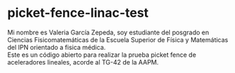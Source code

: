 # picket-fence-linac-test
Mi nombre es Valeria García Zepeda, soy estudiante del posgrado en Ciencias Fisicomatemáticas de la Escuela Superior de Física y Matemáticas del IPN orientado a fisica médica.  
Este es un código abierto para realizar la prueba picket fence de aceleradores lineales, acorde al TG-42 de la AAPM. 
